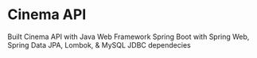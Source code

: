 # Cinema API
Built Cinema API with Java Web Framework Spring Boot with Spring Web, Spring Data JPA, Lombok, &amp; MySQL JDBC dependecies
